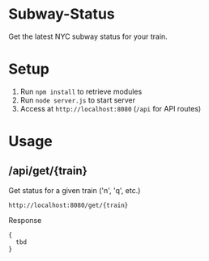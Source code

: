# Subway-Status
Get the latest NYC subway status for your train.

Setup
=====
1. Run `npm install` to retrieve modules
2. Run `node server.js` to start server
3. Access at `http://localhost:8080` (`/api` for API routes)

Usage
=====

/api/get/{train}
-----------------
Get status for a given train ('n', 'q', etc.)

`http://localhost:8080/get/{train}`

Response
```
{
  tbd
}
```
